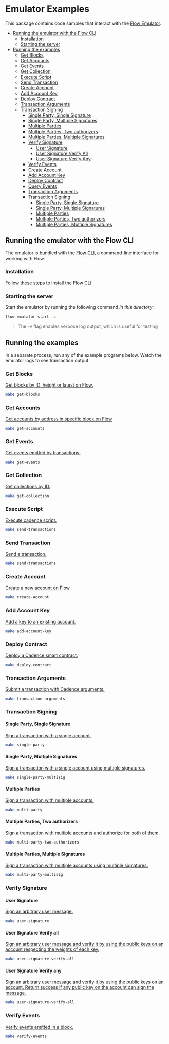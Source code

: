 # Emulator Examples

This package contains code samples that interact with the [Flow Emulator](https://github.com/onflow/flow/blob/master/docs/content/emulator/index.md).

<!-- START doctoc generated TOC please keep comment here to allow auto update -->
<!-- DON'T EDIT THIS SECTION, INSTEAD RE-RUN doctoc TO UPDATE -->

- [Running the emulator with the Flow CLI](#running-the-emulator-with-the-flow-cli)
    - [Installation](#installation)
    - [Starting the server](#starting-the-server)
- [Running the examples](#running-the-examples)
  - [Get Blocks](#get-blocks)
  - [Get Accounts](#get-accounts)
  - [Get Events](#query-events)
  - [Get Collection](#get-collection)
  - [Execute Script](#execute-script)
  - [Send Transaction](#send-transaction)
  - [Create Account](#create-account)
  - [Add Account Key](#add-account-key)
  - [Deploy Contract](#deploy-contract)
  - [Transaction Arguments](#transaction-arguments)
  - [Transaction Signing](#transaction-signing)
    - [Single Party, Single Signature](#single-party-single-signature)
    - [Single Party, Multiple Signatures](#single-party-multiple-signatures)
    - [Multiple Parties](#multiple-parties)
    - [Multiple Parties, Two authorizers](#multiple-parties-two-authorizers)
    - [Multiple Parties, Multiple Signatures](#multiple-parties-multiple-signatures)
    - [Verify Signature](#verify-signature)
        - [User Signature](#user-signature)
        - [User Signature Verify All](#user-signature-verify-all)
        - [User Signature Verify Any](#user-signature-verify-any)
    - [Verify Events](#verify-events)
    - [Create Account](#create-account)
    - [Add Account Key](#add-account-key)
    - [Deploy Contract](#deploy-contract)
    - [Query Events](#query-events)
    - [Transaction Arguments](#transaction-arguments)
    - [Transaction Signing](#transaction-signing)
        - [Single Party, Single Signature](#single-party-single-signature)
        - [Single Party, Multiple Signatures](#single-party-multiple-signatures)
        - [Multiple Parties](#multiple-parties)
        - [Multiple Parties, Two authorizers](#multiple-parties-two-authorizers)
        - [Multiple Parties, Multiple Signatures](#multiple-parties-multiple-signatures)

<!-- END doctoc generated TOC please keep comment here to allow auto update -->

## Running the emulator with the Flow CLI

The emulator is bundled with the [Flow CLI](https://github.com/onflow/flow-cli/blob/master/docs/index.md), a command-line interface for working with Flow.

### Installation

Follow [these steps](https://github.com/onflow/flow-cli/blob/master/docs/index.md) to install the Flow CLI.

### Starting the server

Start the emulator by running the following command _in this directory_:	

```sh
flow emulator start -v
```

> The -v flag enables verbose log output, which is useful for testing

## Running the examples

In a separate process, run any of the example programs below.
Watch the emulator logs to see transaction output.

### Get Blocks

[Get blocks by ID, height or latest on Flow.](get_blocks/main.go)
```sh
make get-blocks
```

### Get Accounts
[Get accounts by address in specific block on Flow](get_accounts/main.go)

```sh
make get-accounts
```

### Get Events

[Get events emitted by transactions.](get_events/main.go)

```sh
make get-events
```

### Get Collection

[Get collections by ID.](get_collection/main.go)

```sh
make get-collection
```

### Execute Script

[Execute cadence script.](./execute_script/main.go)

```sh
make send-transactions
```

### Send Transaction

[Send a transaction.](./send_transactions/main.go)

```sh
make send-transactions
```

### Create Account

[Create a new account on Flow.](./create_account/main.go)

```sh
make create-account
```

### Add Account Key

[Add a key to an existing account.](./add_account_key/main.go)

```sh
make add-account-key
```

### Deploy Contract

[Deploy a Cadence smart contract.](./deploy_contract/main.go)

```sh
make deploy-contract
```

### Transaction Arguments

[Submit a transaction with Cadence arguments.](./transaction_arguments/main.go)

```sh
make transaction-arguments
```

### Transaction Signing

#### Single Party, Single Signature

[Sign a transaction with a single account.](./transaction_signing/single_party/main.go)

```sh
make single-party
```

#### Single Party, Multiple Signatures

[Sign a transaction with a single account using multiple signatures.](./transaction_signing/single_party_multisig/main.go)

```sh
make single-party-multisig
```

#### Multiple Parties

[Sign a transaction with multiple accounts.](./transaction_signing/multi_party/main.go)

```sh
make multi-party
```

#### Multiple Parties, Two authorizers

[Sign a transaction with multiple accounts and authorize for both of them.](./transaction_signing/multi_party_two_authorizers/main.go)

```sh
make multi-party-two-authorizers
```

#### Multiple Parties, Multiple Signatures

[Sign a transaction with multiple accounts using multiple signatures.](./transaction_signing/multi_party_multisig/main.go)

```sh
make multi-party-multisig
```

### Verify Signature

#### User Signature

[Sign an arbitrary user message.](verify_signature/user_signature/main.go)

```sh
make user-signature
```

#### User Signature Verify all

[Sign an arbitrary user message and verify it by using the public keys on an account respecting the weights of each key.](verify_signature/user_signature_validate_all/main.go)

```sh
make user-signature-verify-all
```

#### User Signature Verify any

[Sign an arbitrary user message and verify it by using the public keys on an account. Return success if any public key on the account can sign the message.](verify_signature/user_signature_validate_all/main.go)

```sh
make user-signature-verify-all
```

### Verify Events

[Verify events emitted in a block.](./verify_events/main.go)

```sh
make verify-events
```
